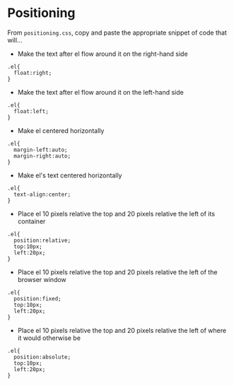 # Positioning

From `positioning.css`, copy and paste the appropriate snippet of code that will...

- Make the text after el flow around it on the right-hand side

```
.el{
  float:right;
}

```

- Make the text after el flow around it on the left-hand side

```
.el{
  float:left;
}

```

- Make el centered horizontally

```
.el{
  margin-left:auto;
  margin-right:auto;
}
```

- Make el's text centered horizontally

```
.el{
  text-align:center;
}

```

- Place el 10 pixels relative the top and 20 pixels relative the left of its container

```
.el{
  position:relative;
  top:10px;
  left:20px;
}
```

- Place el 10 pixels relative the top and 20 pixels relative the left of the browser window

```
.el{
  position:fixed;
  top:10px;
  left:20px;
}
```

- Place el 10 pixels relative the top and 20 pixels relative the left of where it would otherwise be

```
.el{
  position:absolute;
  top:10px;
  left:20px;
}
```
